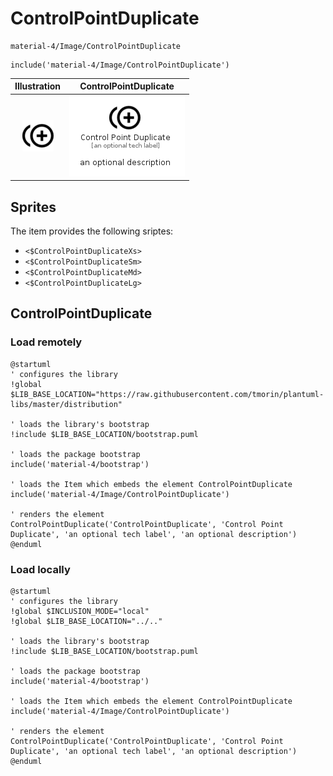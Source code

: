 # ControlPointDuplicate


```text
material-4/Image/ControlPointDuplicate
```

```text
include('material-4/Image/ControlPointDuplicate')
```



| Illustration | ControlPointDuplicate |
| :---: | :---: |
| ![illustration for Illustration](../../material-4/Image/ControlPointDuplicate.png) | ![illustration for ControlPointDuplicate](../../material-4/Image/ControlPointDuplicate.Local.png) |



## Sprites
The item provides the following sriptes:

- `<$ControlPointDuplicateXs>`
- `<$ControlPointDuplicateSm>`
- `<$ControlPointDuplicateMd>`
- `<$ControlPointDuplicateLg>`





## ControlPointDuplicate

### Load remotely
```plantuml
@startuml
' configures the library
!global $LIB_BASE_LOCATION="https://raw.githubusercontent.com/tmorin/plantuml-libs/master/distribution"

' loads the library's bootstrap
!include $LIB_BASE_LOCATION/bootstrap.puml

' loads the package bootstrap
include('material-4/bootstrap')

' loads the Item which embeds the element ControlPointDuplicate
include('material-4/Image/ControlPointDuplicate')

' renders the element
ControlPointDuplicate('ControlPointDuplicate', 'Control Point Duplicate', 'an optional tech label', 'an optional description')
@enduml
```

### Load locally
```plantuml
@startuml
' configures the library
!global $INCLUSION_MODE="local"
!global $LIB_BASE_LOCATION="../.."

' loads the library's bootstrap
!include $LIB_BASE_LOCATION/bootstrap.puml

' loads the package bootstrap
include('material-4/bootstrap')

' loads the Item which embeds the element ControlPointDuplicate
include('material-4/Image/ControlPointDuplicate')

' renders the element
ControlPointDuplicate('ControlPointDuplicate', 'Control Point Duplicate', 'an optional tech label', 'an optional description')
@enduml
```

